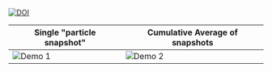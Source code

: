 [![DOI](https://zenodo.org/badge/983338336.svg)](https://doi.org/10.5281/zenodo.15405537)

| Single "particle snapshot" | Cumulative Average of snapshots |
| ------ | ------ |
| ![Demo 1](assets/individual_frames.gif) | ![Demo 2](assets/cumulative_average.gif) |